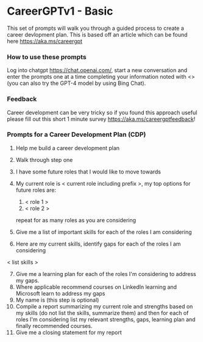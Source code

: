 # CareerGPTv1 - Basic

This set of prompts will walk you through a guided process to create a career devlopment plan. This is based off an article which can be found here https://aka.ms/careergpt

### How to use these prompts
Log into chatgpt https://chat.openai.com/, start a new conversation and enter the prompts one at a time completing your information noted with <> (you can also try the GPT-4 model by using Bing Chat).

### Feedback
Career development can be very tricky so if you found this approach useful please fill out this short 1 minute survey https://aka.ms/careergptfeedback!

### Prompts for a Career Development Plan (CDP)

1. Help me build a career development plan
2. Walk through step one
3. I have some future roles that I would like to move towards
4. My current role is < current role including prefix >, my top options for future roles are:


   1. < role 1 >
   2. < role 2 >


   repeat for as many roles as you are considering

5. Give me a list of important skills for each of the roles I am considering
6. Here are my current skills, identify gaps for each of the roles I am considering


< list skills >


7. Give me a learning plan for each of the roles I'm considering to address my gaps.
8. Where applicable recommend courses on LinkedIn learning and Microsoft learn to address my gaps
9. My name is <name> (this step is optional)
10. Compile a report summarizing my current role and strengths based on my skills (do not list the skills, summarize them) and then for each of roles I'm considering list my relevant strengths, gaps, learning plan and finally recommended courses.
11. Give me a closing statement for my report
